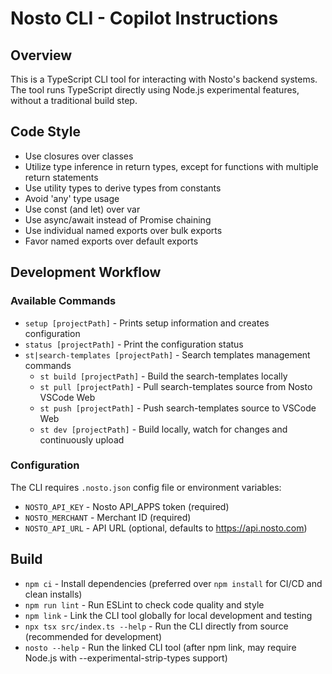# Nosto CLI - Copilot Instructions

## Overview

This is a TypeScript CLI tool for interacting with Nosto's backend systems. The tool runs TypeScript directly using Node.js experimental features, without a traditional build step.

## Code Style

* Use closures over classes
* Utilize type inference in return types, except for functions with multiple return statements
* Use utility types to derive types from constants
* Avoid 'any' type usage
* Use const (and let) over var
* Use async/await instead of Promise chaining
* Use individual named exports over bulk exports
* Favor named exports over default exports

## Development Workflow

### Available Commands

* `setup [projectPath]` - Prints setup information and creates configuration
* `status [projectPath]` - Print the configuration status  
* `st|search-templates [projectPath]` - Search templates management commands
  * `st build [projectPath]` - Build the search-templates locally
  * `st pull [projectPath]` - Pull search-templates source from Nosto VSCode Web
  * `st push [projectPath]` - Push search-templates source to VSCode Web 
  * `st dev [projectPath]` - Build locally, watch for changes and continuously upload

### Configuration

The CLI requires `.nosto.json` config file or environment variables:
* `NOSTO_API_KEY` - Nosto API_APPS token (required)
* `NOSTO_MERCHANT` - Merchant ID (required)  
* `NOSTO_API_URL` - API URL (optional, defaults to https://api.nosto.com)

## Build

* `npm ci` - Install dependencies (preferred over `npm install` for CI/CD and clean installs)
* `npm run lint` - Run ESLint to check code quality and style
* `npm link` - Link the CLI tool globally for local development and testing
* `npx tsx src/index.ts --help` - Run the CLI directly from source (recommended for development)
* `nosto --help` - Run the linked CLI tool (after npm link, may require Node.js with --experimental-strip-types support)

